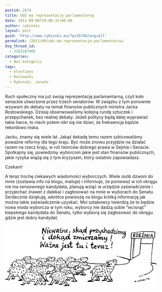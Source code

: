 ```yaml
---
postid: 2674
title: OdS ma reprezentację parlamentarną
date: 2011-09-06T20:00:31+00:00
author: rybinski
layout: post
guid: 'http://www.rybinski.eu/?p=2674&lang=all'
permalink: /2011/09/ods-ma-reprezentacje-parlamentarna/
dsq_thread_id:
  - 3163287960
categories:
  - Bez kategorii
tags:
  - elections
  - Rostowski
  - Rybinski. senate
---
```

Ruch społeczny ma już swoją reprezentację parlamentarną, czyli koło senackie utworzone przez trzech senatorów. W związku z tym ponownie wzywam do debaty na temat finansów publicznych ministra Jacka Rostowskiego. Dzisiaj obserwowaliśmy kolejną rundę sztuczek i przepychanek, bez realnej debaty. Jeżeli politycy będą dalej wyprawiać takie harce, to niech potem nikt się nie dziwi, że frekwencja będzie rekordowo niska.

Jacku, znamy się wiele lat. Jakąś dekadę temu razem szkicowaliśmy poważne reformy dla tego kraju. Być może znowu przyjdzie na działać razem na rzecz kraju, w roli twórców dobrego prawa w Sejmie i Senacie. Spotkajmy się, powiedzmy wyborcom jakie jest stan finansów publicznych, jakie ryzyka wiążą się z tym kryzysem, który ostatnio zapowiadasz.

Czekam!

A teraz trochę ciekawych wiadomości wyborczych. Wiele osób dzwoni do mnie (zostawia info na blogu, mailuje) i informuje, że ponieważ w ich okręgu nie ma sensownego kandydata, planują wziąć w urzędzie zaświadczenie i przyjechać (nawet z daleka) i zagłosować na mnie w wyborach do Senatu. Serdecznie dziękuję, wkrótce powieszę na blogu krótką informację jak można takie zaświadczenie uzyskać. Moi sztabowcy twierdzą że to będzie nowa moda wyborcza w tym roku, wyborcy nie dadzą sobie “wcisnąć” kiepskiego kandydata do Senatu, tylko wybiorą się zagłosować do okręgu gdzie jest dobry kandydat.

<p style="text-align: center;">
  <img class="aligncenter size-full wp-image-2677" title="Tu_i_teraz" src="/uploads/Tu_i_teraz.jpg" alt="Tu_i_teraz" width="504" height="210" />
</p>
